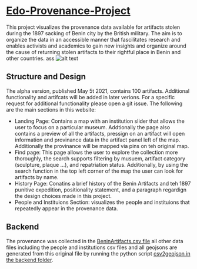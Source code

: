 # [Edo-Provenance-Project](https://sebastian-bn-zaydan.github.io/Edo-Provenance-Project/)

This project visualizes the provenance data available for artifacts stolen during the 1897 sacking of Benin city by the British military. The aim is to organize the data in an accessible manner that fascilitates research and enables activists and academics to gain new insights and organize around the cause of returning stolen artifacts to their rightful place in Benin and other countries.
ass
![alt text](https://sebastian-bn-zaydan.github.io/Edo-Provenance-Project/assets/img/epp.png "version alpha of the website")

## Structure and Design

The alpha version, published May 5t 2021, contains 100 artifacts. Additional functionality and artifcats will be added in later verions. For a specific request for additional functionality please open a git issue. The following are the main sections in this website:
* Landing Page: Contains a map with an institution slider that allows the user to focus on a particular museum. Addtionally the page also contains a preview of all the artifacts, pressign on an artifact will open information and provinance data in the artifact panel left of the map. Additionally the provinance will be mapped via pins on teh original map.
* Find page: This page allows the user to explore the collection more thoroughly, the search supports filtering by musuem, artifact category (sculpture, plaque ...), and repatriation status. Additionally, by using the search function in the top left corner of the map the user can look for artifacts by name.
* History Page: Conatins a brief history of the Benin Artifacts and teh 1897 punitive expedition, positionality statement, and a paragraph regardign the design choices made in this project.
* People and Instituions Section: visualizes the people and instituions that repeatedly appear in the provenance data.

## Backend

The provenance was collected in the [BeninArtifacts.csv file](https://raw.githubusercontent.com/sebastian-bn-zaydan/Edo-Provenance-Project/main/data/BeninArtifacts.csv) all other data files including the people and institutions csv files and all geojsons are generated from this original file by running the python script [csv2geojson in the backend folder](https://github.com/sebastian-bn-zaydan/Edo-Provenance-Project/blob/main/backend/csv2geojson.ipynb).
